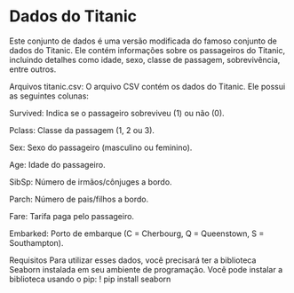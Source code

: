 
# Dados do Titanic
Este conjunto de dados é uma versão modificada do famoso conjunto de dados do Titanic. Ele contém informações sobre os passageiros do Titanic, incluindo detalhes como idade, sexo, classe de passagem, sobrevivência, entre outros.

Arquivos
titanic.csv: O arquivo CSV contém os dados do Titanic. Ele possui as seguintes colunas:

Survived: Indica se o passageiro sobreviveu (1) ou não (0).

Pclass: Classe da passagem (1, 2 ou 3).

Sex: Sexo do passageiro (masculino ou feminino).

Age: Idade do passageiro.

SibSp: Número de irmãos/cônjuges a bordo.

Parch: Número de pais/filhos a bordo.

Fare: Tarifa paga pelo passageiro.

Embarked: Porto de embarque (C = Cherbourg, Q = Queenstown, S = Southampton).

Requisitos
Para utilizar esses dados, você precisará ter a biblioteca Seaborn instalada em seu ambiente de programação. Você pode instalar a biblioteca usando o pip:
! pip install seaborn
